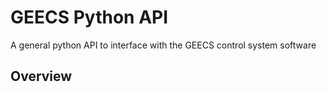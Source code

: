 # GEECS Python API

A general python API to interface with the GEECS control system software

## Overview
